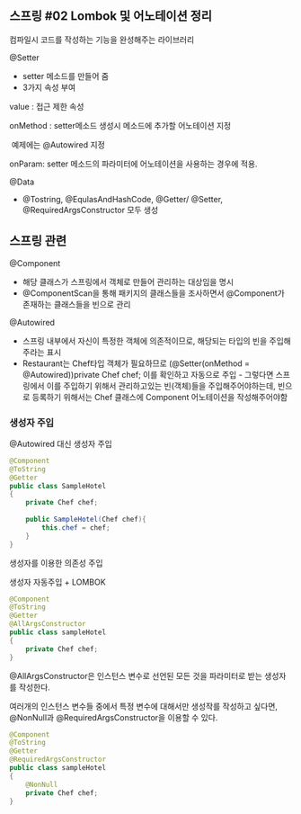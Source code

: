## 스프링 #02 Lombok 및 어노테이션 정리

컴파일시 코드를 작성하는 기능을 완성해주는 라이브러리

@Setter

- setter 메소드를 만들어 줌
- 3가지 속성 부여

value : 접근 제한 속성

onMethod : setter메소드 생성시 메소드에 추가할 어노테이션 지정

​					예제에는 @Autowired 지정

onParam: setter 메소드의 파라미터에 어노테이션을 사용하는 경우에 적용.



@Data

- @Tostring, @EqulasAndHashCode, @Getter/ @Setter, @RequiredArgsConstructor 모두 생성

## 스프링 관련

@Component

- 해당 클래스가 스프링에서 객체로 만들어 관리하는 대상임을 명시
- @ComponentScan을 통해 패키지의 클래스들을 조사하면서 @Component가 존재하는 클래스들을 빈으로 관리

@Autowired

- 스프링 내부에서 자신이 특정한 객체에 의존적이므로, 해당되는 타입의 빈을 주입해주라는 표시
- Restaurant는 Chef타입 객체가 필요하므로 (@Setter(onMethod = @Autowired))private Chef chef; 이를 확인하고 자동으로 주입 - 그렇다면 스프링에서 이를 주입하기 위해서 관리하고있는 빈(객체)들을 주입해주어야하는데, 빈으로 등록하기 위해서는 Chef 클래스에 Component 어노테이션을 작성해주어야함



### 생성자 주입

@Autowired 대신 생성자 주입

```java
@Component
@ToString
@Getter
public class SampleHotel
{
	private Chef chef;
	
	public SampleHotel(Chef chef){
		this.chef = chef;
	}
}
```

생성자를 이용한 의존성 주입



생성자 자동주입 + LOMBOK

```java
@Component
@ToString
@Getter
@AllArgsConstructor
public class sampleHotel
{
	private Chef chef;
}

```

@AllArgsConstructor은 인스턴스 변수로 선언된 모든 것을 파라미터로 받는 생성자를 작성한다.

여러개의 인스턴스 변수들 중에서 특정 변수에 대해서만 생성작를 작성하고 싶다면, @NonNull과 @RequiredArgsConstructor을 이용할 수 있다.

```java
@Component
@ToString
@Getter
@RequiredArgsConstructor
public class sampleHotel
{
    @NonNull
	private Chef chef;
}

```

